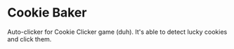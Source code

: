 # Cookie Baker

Auto-clicker for Cookie Clicker game (duh). It's able to detect lucky cookies and click them.
